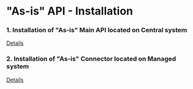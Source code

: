 # "As-is" API - Installation

### 1. Installation of "As-is" Main API located on Central system
[Details](asis/FPS01/inst-cen.md)

### 2. Installation of "As-is" Connector located on Managed system
[Details](asis/FPS01/inst-man.md)
